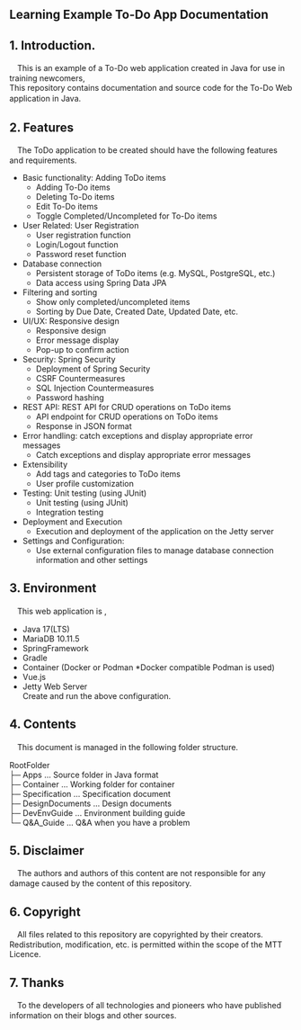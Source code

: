 ## Learning Example To-Do App Documentation

## 1. Introduction.
　This is an example of a To-Do web application created in Java for use in training newcomers,  
This repository contains documentation and source code for the To-Do Web application in Java.
　
## 2. Features
　The ToDo application to be created should have the following features and requirements.
- Basic functionality: Adding ToDo items
    - Adding To-Do items
    - Deleting To-Do items
    - Edit To-Do items
    - Toggle Completed/Uncompleted for To-Do items
- User Related: User Registration
    - User registration function
    - Login/Logout function
    - Password reset function
- Database connection
    - Persistent storage of ToDo items (e.g. MySQL, PostgreSQL, etc.)
    - Data access using Spring Data JPA
- Filtering and sorting
    - Show only completed/uncompleted items
    - Sorting by Due Date, Created Date, Updated Date, etc.
- UI/UX: Responsive design
    - Responsive design
    - Error message display
    - Pop-up to confirm action
- Security: Spring Security
    - Deployment of Spring Security
    - CSRF Countermeasures
    - SQL Injection Countermeasures
    - Password hashing
- REST API: REST API for CRUD operations on ToDo items
    - API endpoint for CRUD operations on ToDo items
    - Response in JSON format
- Error handling: catch exceptions and display appropriate error messages
    - Catch exceptions and display appropriate error messages
- Extensibility
    - Add tags and categories to ToDo items
    - User profile customization
- Testing: Unit testing (using JUnit)
    - Unit testing (using JUnit)
    - Integration testing
- Deployment and Execution
    - Execution and deployment of the application on the Jetty server
- Settings and Configuration:
    - Use external configuration files to manage database connection information and other settings

## 3. Environment
　This web application is ,
- Java 17(LTS)
- MariaDB 10.11.5
- SpringFramework
- Gradle
- Container (Docker or Podman *Docker compatible Podman is used)
- Vue.js
- Jetty Web Server  
  Create and run the above configuration.

## 4. Contents
　This document is managed in the following folder structure.

RootFolder  
├─ Apps ... Source folder in Java format  
├─ Container ... Working folder for container  
├─ Specification ... Specification document  
├─ DesignDocuments ... Design documents  
├─ DevEnvGuide ... Environment building guide  
└─ Q&A_Guide ... Q&A when you have a problem

## 5. Disclaimer
　The authors and authors of this content are not responsible for any  
damage caused by the content of this repository.

## 6. Copyright
　All files related to this repository are copyrighted by their creators.  
Redistribution, modification, etc. is permitted within the scope of the MTT Licence.

## 7. Thanks
　To the developers of all technologies and pioneers who have published   
information on their blogs and other sources.
